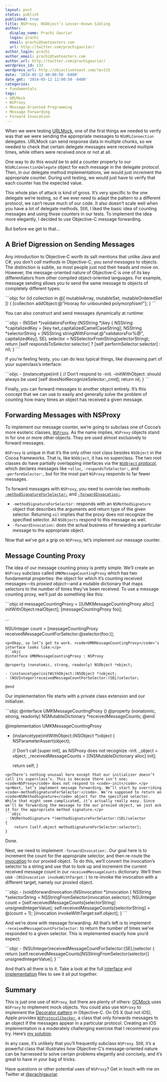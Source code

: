 ```yaml
---
layout: post
status: publish
published: true
title: NSProxy, NSObject’s Lesser-Known Sibling
author:
  display_name: Prachi Gauriar
  login: prachi
  email: prachi@twotoasters.com
  url: http://twitter.com/prachigauriar/
author_login: prachi
author_email: prachi@twotoasters.com
author_url: http://twitter.com/prachigauriar/
wordpress_id: 133
wordpress_url: http://objectivetoast.com/?p=133
date: '2014-05-12 08:00:50 -0400'
date_gmt: '2014-05-12 12:00:50 -0400'
categories:
- Fundamentals
tags:
- URLMock
- NSProxy
- Message-Oriented Programming
- Message Forwarding
- Forward Invocation
---
```

<p>When we were testing <a href="https://github.com/twotoasters/URLMock" title="URLMock on GitHub">URLMock</a>, one of the first things we needed to verify was that we were sending the appropriate messages to <code>NSURLConnection</code> delegates. URLMock can send response data in multiple chunks, so we needed to check that certain delegate messages were received multiple times, while others were received once or not at all.</p>
<p><!--more--></p>
<p>One way to do this would be to add a counter property to our <code>NSURLConnectionDelegate</code> object for each message in the delegate protocol. Then, in our delegate method implementations, we would just increment the appropriate counter. During unit testing, we would just have to verify that each counter has the expected value.</p>
<p>This whole plan of attack is kind of gross. It’s very specific to the one delegate we’re testing, so if we ever need to adapt the pattern to a different protocol, we can’t reuse much of our code. It also doesn’t scale well when you have a lot of delegate methods. Still, I liked the basic idea of counting messages and using those counters in our tests. To implement the idea more elegantly, I decided to use Objective-C message forwarding.</p>
<p>But before we get to that…</p>
<h2>A Brief Digression on Sending Messages</h2>
<p>Any introduction to Objective‑C worth its salt mentions that unlike Java and C#, you don’t <em>call methods</em> in Objective-C, you <em>send messages</em> to objects. The distinction is subtle, so most people just nod their heads and move on. However, the message-oriented nature of Objective‑C is one of its key differentiators from other compiled object-oriented languages. For example, message sending allows you to send the same message to objects of completely different types:</p>
```objc
for (id collection in @[ mutableArray, mutableSet, mutableOrderedSet ]) {
    [collection addObject:@"Hooray for unbounded polymorphism!"];
}
```
<p>You can also construct and send messages dynamically at runtime:</p>
```objc
- (NSSet *)validatorsForKey:(NSString *)key
{
    NSString *capitalizedKey = [key twt_capitalizedCamelCaseString];
    NSString *selectorString = [NSString stringWithFormat:@"validatorsFor%@", capitalizedKey];
    SEL selector = NSSelectorFromString(selectorString);
    return [self respondsToSelector:selector] ? [self performSelector:selector] : nil;
}
```
<p>If you’re feeling feisty, you can do less typical things, like disavowing part of your superclass’s interface:</p>
```objc
- (instancetype)init
{
    // Don’t respond to -init. –initWithObject: should always be used
    [self doesNotRecognizeSelector:_cmd];
    return nil;
}
```
<p>Finally, you can forward messages to another object entirely. It’s this concept that we can use to easily and generally solve the problem of counting how many times an object has received a given message.</p>
<h2>Forwarding Messages with NSProxy</h2>
<p>To implement our message counter, we’re going to subclass one of Cocoa’s more esoteric classes, <a href="https://developer.apple.com/library/ios/documentation/cocoa/reference/foundation/classes/NSProxy_Class/Reference/Reference.html" title="NSProxy Class Reference"><code>NSProxy</code></a>. As the name implies, <code>NSProxy</code> objects stand in for one or more other objects. They are used almost exclusively to forward messages.</p>
<p><code>NSProxy</code> is unique in that it’s the only other root class besides <code>NSObject</code> in the Cocoa frameworks. That is, like <code>NSObject</code>, it has no superclass. The two root classes do have partially overlapping interfaces via the <a href="https://developer.apple.com/library/ios/documentation/cocoa/reference/foundation/Protocols/NSObject_Protocol/Reference/NSObject.html" title="NSObject Protocol Reference"><code>NSObject</code> <em>protocol</em></a>, which declares messages like <code>+alloc</code>, <code>‑respondsToSelector:</code>, and <code>‑performSelector:</code>, but for the most part <code>NSProxy</code> responds to far fewer messages.</p>
<p>To forward messages with <code>NSProxy</code>, you need to override two methods: <a href="https://developer.apple.com/library/ios/documentation/cocoa/reference/foundation/classes/NSProxy_Class/Reference/Reference.html#//apple_ref/occ/instm/NSProxy/methodSignatureForSelector:" title="‑[NSProxy methodSignatureForSelector:] Documentation"><code>‑methodSignatureForSelector:</code></a> and <a href="https://developer.apple.com/library/ios/documentation/cocoa/reference/foundation/classes/NSProxy_Class/Reference/Reference.html#//apple_ref/occ/instm/NSProxy/forwardInvocation:" title="‑[NSProxy forwardInvocation:] Documentation"><code>‑forwardInvocation:</code></a>.</p>
<ul>
<li><code>‑methodSignatureForSelector:</code> responds with an <code>NSMethodSignature</code> object that describes the arguments and return type of the given selector. Returning <code>nil</code> implies that the proxy does not recognize the specified selector. All <code>NSObjects</code> respond to this message as well. </li>
<li><code>-forwardInvocation:</code> does the actual business of forwarding a particular message to the appropriate object.</li>
</ul>
<p>Now that we’ve got a grip on <code>NSProxy</code>, let’s implement our message counter.</p>
<h2>Message Counting Proxy</h2>
<p>The idea of our message counting proxy is pretty simple. We’ll create an <code>NSProxy</code> subclass called <code>UMKMessageCountingProxy</code> which has two fundamental properties: the object for which it’s counting received messages—its <em>proxied object</em>—and a mutable dictionary that maps selectors to the number of times they’ve been received. To use a message counting proxy, we’ll just do something like this:</p>
```objc
id messageCountingProxy = [[UMKMessageCountingProxy alloc] initWithObject:realObject];
[messageCountingProxy foo];

…

NSUInteger count = [messageCountingProxy receivedMessageCountForSelector:@selector(foo:)];
```
<p>Okay, so let’s get to work. <code>UMKMessageCountingProxy</code>’s interface looks like:</p>
```objc
@interface UMKMessageCountingProxy : NSProxy

@property (nonatomic, strong, readonly) NSObject *object;

- (instancetype)initWithObject:(NSObject *)object;
- (NSUInteger)receivedMessageCountForSelector:(SEL)selector;

@end
```
<p>Our implementation file starts with a private class extension and our initializer.</p>
```objc
@interface UMKMessageCountingProxy ()
@property (nonatomic, strong, readonly) NSMutableDictionary *receivedMessageCounts;
@end


@implementation UMKMessageCountingProxy

- (instancetype)initWithObject:(NSObject *)object
{
    NSParameterAssert(object);

    // Don't call [super init], as NSProxy does not recognize -init.
    _object = object;
    _receivedMessageCounts = [[NSMutableDictionary alloc] init];

    return self;
}
```
<p>There’s nothing unusual here except that our initializer doesn’t call its superclass’s. This is because there isn’t one; <code>NSProxy</code> does not respond to <code>‑init</code>.</p>
<p>Next, let’s implement message forwarding. We’ll start by overriding <code>‑methodSignatureForSelector:</code>. We’re supposed to return an <code>NSMethodSignature</code> object for the specified selector. While that might seem complicated, it’s actually really easy. Since we’ll be forwarding the message to the our proxied object, we just ask it for the appropriate method signature.</p>
```objc
- (NSMethodSignature *)methodSignatureForSelector:(SEL)selector
{
    return [self.object methodSignatureForSelector:selector];
}
```
<p>Done.</p>
<p>Next, we need to implement <code>-forwardInvocation:</code>. Our goal here is to increment the count for the appropriate selector, and then re-route the <a href="https://developer.apple.com/library/ios/documentation/cocoa/reference/foundation/classes/NSInvocation_Class/Reference/Reference.html" title="NSInvocation Class Reference">invocation</a> to our proxied object. To do this, we’ll convert the invocation’s selector to a string and use that to look up and increment the current received message count in our <code>receivedMessageCounts</code> dictionary. We’ll then use <code>‑[NSInvocation invokeWithTarget:]</code> to re-invoke the invocation with a different target, namely our proxied object.</p>
```objc
- (void)forwardInvocation:(NSInvocation *)invocation
{
    NSString *selectorString = NSStringFromSelector(invocation.selector);
    NSUInteger count = [self.receivedMessageCounts[selectorString] unsignedIntegerValue];
    self.receivedMessageCounts[selectorString] = @(count + 1);
    [invocation invokeWithTarget:self.object];
}
```
<p>And we’re done with message forwarding. All that’s left is to implement <code>‑receivedMessageCountForSelector:</code> to return the number of times we’ve responded to a given selector. This is implemented exactly how you’d expect:</p>
```objc
- (NSUInteger)receivedMessageCountForSelector:(SEL)selector
{
    return [self.receivedMessageCounts[NSStringFromSelector(selector)] unsignedIntegerValue];
}
```
<p>And that’s all there is to it. Take a look at the full <a href="https://github.com/twotoasters/URLMock/blob/master/URLMock/Utilities/UMKMessageCountingProxy.h" title="UMKMessageCountingProxy.h">interface</a> and <a href="https://github.com/twotoasters/URLMock/blob/master/URLMock/Utilities/UMKMessageCountingProxy.m" title="UMKMessageCountingProxy.m">implementation</a> files to see it all put together.</p>
<h2>Summary</h2>
<p>This is just one use of <code>NSProxy</code>, but there are plenty of others: <a href="https://github.com/erikdoe/ocmock" title="OCMock on GitHub">OCMock</a> uses <code>NSProxy</code> to implement mock objects. You could also use <code>NSProxy</code> to implement the <a href="http://en.wikipedia.org/wiki/Decorator_pattern" title="The Decorator pattern">Decorator pattern</a> in Objective-C. On OS X (but not iOS), Apple provides <a href="https://developer.apple.com/library/mac/documentation/cocoa/reference/foundation/Classes/NSProtocolChecker_Class/Reference/Reference.html" title="NSProtocolChecker Class Reference"><code>NSProtocolChecker</code></a>, a class that only forwards messages to an object if the messages appear in a particular protocol. Creating an iOS implementation is a moderately challenging exercise that I recommend you try. Here’s <a href="https://github.com/objectivetoast/ProtocolChecker" title="ProtocolChecker on GitHub">my solution</a>.</p>
<p>In any case, it’s unlikely that you’ll frequently subclass <code>NSProxy</code>. Still, it’s a powerful class that illustrates how Objective-C’s message-oriented nature can be harnessed to solve certain problems elegantly and concisely, and it’s great to have in your bag of tricks.</p>
<p>Have questions or other potential uses of <code>NSProxy</code>? Get in touch with me on Twitter at <a href="https://twitter.com/prachigauriar/" title="PrachiGauriar on Twitter">@prachigauriar</a>.</p>
